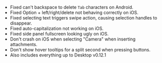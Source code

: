 - Fixed can't backspace to delete `Tab` characters on Android.
- Fixed Option + left/right/delete not behaving correctly on iOS.
- Fixed selecting text triggers swipe action, causing selection handles to disappear.
- Fixed auto-capitalization not working on iOS.
- Fixed side panel fullscreen looking ugly on iOS.
- Don't crash on iOS when selecting "Camera" when inserting attachments.
- Don't show hover tooltips for a split second when pressing buttons.
- Also includes everything up to Desktop v0.12.1